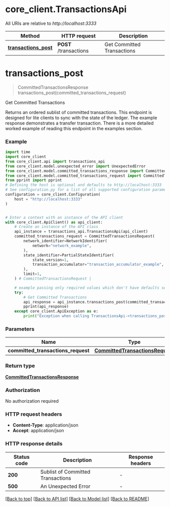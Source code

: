 # core_client.TransactionsApi

All URIs are relative to *http://localhost:3333*

Method | HTTP request | Description
------------- | ------------- | -------------
[**transactions_post**](TransactionsApi.md#transactions_post) | **POST** /transactions | Get Committed Transactions


# **transactions_post**
> CommittedTransactionsResponse transactions_post(committed_transactions_request)

Get Committed Transactions

Returns an ordered sublist of committed transactions. This endpoint is designed for lite clients to sync with the state of the ledger.  The example response demonstrates a transfer transaction.  There is a more detailed worked example of reading this endpoint in the examples section. 

### Example

```python
import time
import core_client
from core_client.api import transactions_api
from core_client.model.unexpected_error import UnexpectedError
from core_client.model.committed_transactions_response import CommittedTransactionsResponse
from core_client.model.committed_transactions_request import CommittedTransactionsRequest
from pprint import pprint
# Defining the host is optional and defaults to http://localhost:3333
# See configuration.py for a list of all supported configuration parameters.
configuration = core_client.Configuration(
    host = "http://localhost:3333"
)


# Enter a context with an instance of the API client
with core_client.ApiClient() as api_client:
    # Create an instance of the API class
    api_instance = transactions_api.TransactionsApi(api_client)
    committed_transactions_request = CommittedTransactionsRequest(
        network_identifier=NetworkIdentifier(
            network="network_example",
        ),
        state_identifier=PartialStateIdentifier(
            state_version=1,
            transaction_accumulator="transaction_accumulator_example",
        ),
        limit=1,
    ) # CommittedTransactionsRequest | 

    # example passing only required values which don't have defaults set
    try:
        # Get Committed Transactions
        api_response = api_instance.transactions_post(committed_transactions_request)
        pprint(api_response)
    except core_client.ApiException as e:
        print("Exception when calling TransactionsApi->transactions_post: %s\n" % e)
```


### Parameters

Name | Type | Description  | Notes
------------- | ------------- | ------------- | -------------
 **committed_transactions_request** | [**CommittedTransactionsRequest**](CommittedTransactionsRequest.md)|  |

### Return type

[**CommittedTransactionsResponse**](CommittedTransactionsResponse.md)

### Authorization

No authorization required

### HTTP request headers

 - **Content-Type**: application/json
 - **Accept**: application/json


### HTTP response details
| Status code | Description | Response headers |
|-------------|-------------|------------------|
**200** | Sublist of Committed Transactions |  -  |
**500** | An Unexpected Error |  -  |

[[Back to top]](#) [[Back to API list]](../README.md#documentation-for-api-endpoints) [[Back to Model list]](../README.md#documentation-for-models) [[Back to README]](../README.md)

